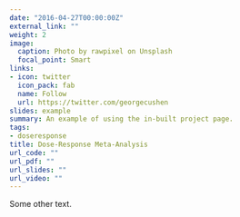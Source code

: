 ```yaml
---
date: "2016-04-27T00:00:00Z"
external_link: ""
weight: 2
image:
  caption: Photo by rawpixel on Unsplash
  focal_point: Smart
links:
- icon: twitter
  icon_pack: fab
  name: Follow
  url: https://twitter.com/georgecushen
slides: example
summary: An example of using the in-built project page.
tags:
- doseresponse
title: Dose-Response Meta-Analysis
url_code: ""
url_pdf: ""
url_slides: ""
url_video: ""
---
```


Some other text.